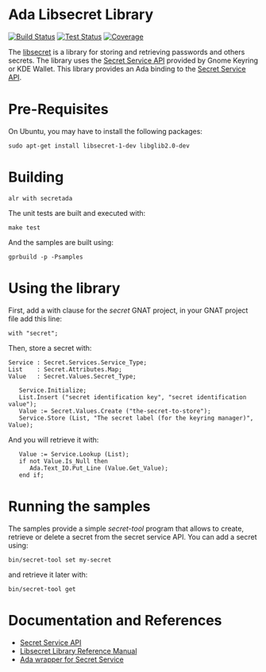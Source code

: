 # Ada Libsecret Library

[![Build Status](https://img.shields.io/endpoint?url=https://porion.vacs.fr/porion/api/v1/projects/ada-libsecret/badges/build.json)](https://porion.vacs.fr/porion/projects/view/ada-libsecret/summary)
[![Test Status](https://img.shields.io/endpoint?url=https://porion.vacs.fr/porion/api/v1/projects/ada-libsecret/badges/tests.json)](https://porion.vacs.fr/porion/projects/view/ada-libsecret/xunits)
[![Coverage](https://img.shields.io/endpoint?url=https://porion.vacs.fr/porion/api/v1/projects/ada-libsecret/badges/coverage.json)](https://porion.vacs.fr/porion/projects/view/ada-libsecret/summary)

The [libsecret](https://wiki.gnome.org/Projects/Libsecret) is a library for storing
and retrieving passwords and others secrets.  The library uses the
[Secret Service API](https://standards.freedesktop.org/secret-service/) provided
by Gnome Keyring or KDE Wallet.  This library provides an Ada binding
to the [Secret Service API](https://standards.freedesktop.org/secret-service/).

# Pre-Requisites

On Ubuntu, you may have to install the following packages:

```
sudo apt-get install libsecret-1-dev libglib2.0-dev
```

# Building

```
alr with secretada
```

The unit tests are built and executed with:
```
make test
```

And the samples are built using:

```
gprbuild -p -Psamples
```

# Using the library

First, add a with clause for the *secret* GNAT project, in your GNAT project file add this line:

```
with "secret";
```

Then, store a secret with:

```
Service : Secret.Services.Service_Type;
List    : Secret.Attributes.Map;
Value   : Secret.Values.Secret_Type;

   Service.Initialize;
   List.Insert ("secret identification key", "secret identification value");
   Value := Secret.Values.Create ("the-secret-to-store");
   Service.Store (List, "The secret label (for the keyring manager)", Value);
```

And you will retrieve it with:

```
   Value := Service.Lookup (List);
   if not Value.Is_Null then
      Ada.Text_IO.Put_Line (Value.Get_Value);
   end if;
```

# Running the samples

The samples provide a simple *secret-tool* program that allows to create,
retrieve or delete a secret from the secret service API.
You can add a secret using:

```
bin/secret-tool set my-secret
```

and retrieve it later with:

```
bin/secret-tool get
```

# Documentation and References

* [Secret Service API](https://specifications.freedesktop.org/secret-service/index.html)
* [Libsecret Library Reference Manual](https://gnome.pages.gitlab.gnome.org/libsecret/)
* [Ada wrapper for Secret Service](https://github.com/stcarrez/ada-libsecret/wiki/Secret)